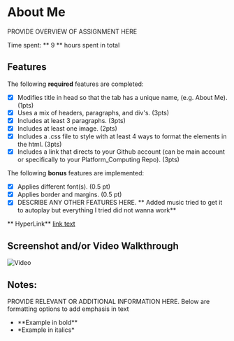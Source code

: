 # About Me

PROVIDE OVERVIEW OF ASSIGNMENT HERE

Time spent: ** 9 ** hours spent in total

## Features

The following **required** features are completed:

- [x] Modifies title in head so that the tab has a unique name, (e.g. About Me). (1pts)
- [x] Uses a mix of headers, paragraphs, and div's. (3pts)
- [x] Includes at least 3 paragraphs. (3pts)
- [X] Includes at least one image. (2pts)
- [x] Includes a .css file to style with at least 4 ways to format the elements in the html. (3pts)
- [X] Includes a link that directs to your Github account (can be main account or specifically to your Platform_Computing Repo). (3pts)

The following **bonus** features are implemented:

- [x] Applies different font(s). (0.5 pt)
- [x] Applies border and margins. (0.5 pt)
- [x] DESCRIBE ANY OTHER FEATURES HERE.
  ** Added music tried to get it to autoplay but everything I tried did not wanna work**

** HyperLink**
  <a href="https://github.com/Kingleon92/About-me">link text</a>

## Screenshot and/or Video Walkthrough

<img src="https://www.youtube.com/watch?v=zUpWCNwiPiY" title='video.mp4' width='' alt='Video' />


## Notes:
PROVIDE RELEVANT OR ADDITIONAL INFORMATION HERE. Below are formatting options to add emphasis in text
<ul>
  <li>**Example in bold**</li>
  <li>*Example in italics*</li>
</ul>
